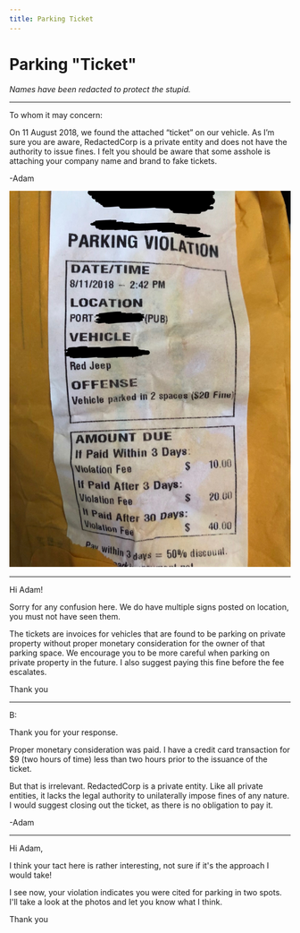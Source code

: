 ```yaml
---
title: Parking Ticket
---
```


# Parking "Ticket"

*Names have been redacted to protect the stupid.*

---

To whom it may concern:

On 11 August 2018, we found the attached “ticket” on our vehicle. As I’m sure you are aware, RedactedCorp is a private entity and does not have the authority to issue fines. I felt you should be aware that some asshole is attaching your company name and brand to fake tickets. 


-Adam

![](/assets/images/IMG_0070.JPG)

---

Hi Adam!

Sorry for any confusion here. We do have multiple signs posted on location, you must not have seen them. 

The tickets are invoices for vehicles that are found to be parking on private property without proper monetary consideration for the owner of that parking space.  We encourage you to be more careful when parking on private property in the future.  I also suggest paying this fine before the fee escalates. 

Thank you

---

B:

Thank you for your response. 

Proper monetary consideration was paid. I have a credit card transaction for $9 (two hours of time) less than two hours prior to the issuance of the ticket. 

But that is irrelevant. RedactedCorp is a private entity. Like all private entities, it lacks the legal authority to unilaterally impose fines of any nature. I would suggest closing out the ticket, as there is no obligation to pay it. 

-Adam

---

Hi Adam,

I think your tact here is rather interesting, not sure if it's the approach I would take!

I see now, your violation indicates you were cited for parking in two spots.  I'll take a look at the photos and let you know what I think.  

Thank you
